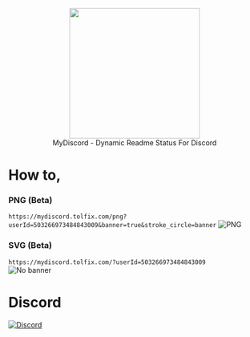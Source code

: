 <p align="center">
  <img width="260" src="https://media.discordapp.net/attachments/873608981602517022/873913177442775060/45d3f71aaa39a19ac0ccbca180fa98f6-2.jpg?width=353&height=442">
  <br/>
  MyDiscord - Dynamic Readme Status For Discord
</p>

# How to,
### PNG (Beta)
`https://mydiscord.tolfix.com/png?userId=503266973484843009&banner=true&stroke_circle=banner`
![PNG](https://mydiscord.tolfix.com/png?userId=503266973484843009)


### SVG (Beta)
`https://mydiscord.tolfix.com/?userId=503266973484843009`
<br/>
![No banner](https://mydiscord.tolfix.com/?userId=503266973484843009&false=true)

# Discord
[![Discord](https://discord.com/api/guilds/833438897484595230/widget.png?style=banner4)](https://discord.gg/xHde7g93Yh)
